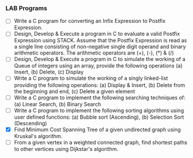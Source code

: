 ### LAB Programs
- [ ] Write a C program for converting an Infix Expression to Postfix Expression.
- [ ] Design, Develop & Execute a program in C to evaluate a valid Postfix Expression using STACK.
Assume that the Postfix Expression is read as a single line consisting of non-negative single digit
operand and binary arithmetic operators. The arithmetic operators are (+), (-), (*) & (/) 
- [ ] Design, Develop & Execute a program in C to simulate the working of a Queue of integers using an array,
provide the following operations
(a) Insert, (b) Delete, (c) Display
- [ ] Write a C program to simulate the working of a singly linked-list providing the following operations:
(a) Display & Insert, (b) Delete from the beginning and end, (c) Delete a given element
- [ ] Write a C program to implement the following searching techniques of: (a) Linear Search, (b) Binary Search
- [ ] Write a C program to implement the following sorting algorithms using user defined functions: (a) Bubble sort (Ascending), (b) Selection Sort (Descending)
- [x] Find Minimum Cost Spanning Tree of a given undirected graph using Kruskal's algorithm.
- [ ] From a given vertex in a weighted connected graph, find shortest paths to other vertices using Dijkstar's algorithm.
